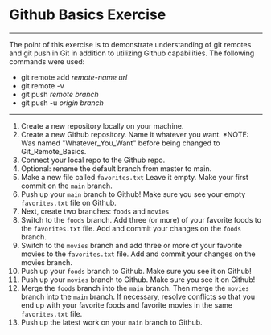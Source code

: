 # Github Basics Exercise

---
The point of this exercise is to demonstrate understanding of git remotes and git push in Git in addition to utilizing Github capabilities. The following commands were used:

* git remote add *remote-name* *url*
* git remote -v
* git push *remote* *branch*
* git push -u *origin* *branch*
---

1. Create a new repository locally on your machine.
2. Create a new Github repository. Name it whatever you want. *NOTE: Was named "Whatever_You_Want" before being changed to Git_Remote_Basics.
3. Connect your local repo to the Github repo.
4. Optional: rename the default branch from master to main.
5. Make a new file called `favorites.txt`  Leave it empty. Make your first commit on the `main` branch.
6. Push up your `main` branch to Github! Make sure you see your empty `favorites.txt` file on Github.
7. Next, create two branches: `foods` and `movies`
8. Switch to the `foods` branch.  Add three (or more) of your favorite foods to the `favorites.txt` file.  Add and commit your changes on the `foods` branch.
9. Switch to the `movies` branch and add three or more of your favorite movies to the `favorites.txt` file.  Add and commit your changes on the movies branch.
10. Push up your `foods` branch to Github. Make sure you see it on Github!
11. Push up your `movies` branch to Github.  Make sure you see it on Github!
12. Merge the `foods` branch into the `main` branch.  Then merge the `movies` branch into the `main` branch.  If necessary, resolve conflicts so that you end up with your favorite foods and favorite movies in the same `favorites.txt` file. 
13. Push up the latest work on your `main` branch to Github.
